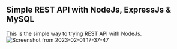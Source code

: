 ## Simple REST API with NodeJs, ExpressJs & MySQL

This is the simple way to trying REST API with NodeJs.![Screenshot from 2023-02-01 17-37-47](https://user-images.githubusercontent.com/64396518/216020284-32b86c69-0ac8-4c88-a553-c3d01a544378.png)
